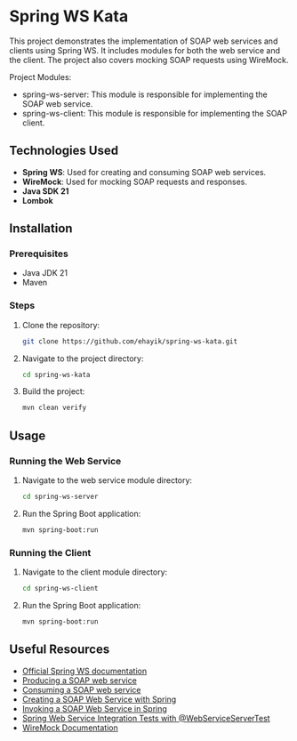 # Spring WS Kata

This project demonstrates the implementation of SOAP web services and clients using Spring WS. 
It includes modules for both the web service and the client. The project also covers mocking SOAP requests using
WireMock.

Project Modules:

- spring-ws-server: This module is responsible for implementing the SOAP web service.
- spring-ws-client: This module is responsible for implementing the SOAP client.

## Technologies Used

- **Spring WS**: Used for creating and consuming SOAP web services.
- **WireMock**: Used for mocking SOAP requests and responses.
- **Java SDK 21**
- **Lombok**

## Installation

### Prerequisites

- Java JDK 21
- Maven

### Steps

1. Clone the repository:
    ```sh
    git clone https://github.com/ehayik/spring-ws-kata.git
    ```
2. Navigate to the project directory:
    ```sh
    cd spring-ws-kata
    ```
3. Build the project:
    ```sh
    mvn clean verify
    ```

## Usage

### Running the Web Service

1. Navigate to the web service module directory:
    ```sh
    cd spring-ws-server
    ```
2. Run the Spring Boot application:
    ```sh
    mvn spring-boot:run
    ```

### Running the Client

1. Navigate to the client module directory:
    ```sh
    cd spring-ws-client
    ```
2. Run the Spring Boot application:
    ```sh
    mvn spring-boot:run
    ```

## Useful Resources

- [Official Spring WS documentation](https://spring.io/projects/spring-ws)
- [Producing a SOAP web service](https://spring.io/guides/gs/producing-web-service)
- [Consuming a SOAP web service](https://spring.io/guides/gs/consuming-web-service)
- [Creating a SOAP Web Service with Spring](https://www.baeldung.com/spring-boot-soap-web-service#contractfirst)
- [Invoking a SOAP Web Service in Spring](https://www.baeldung.com/spring-soap-web-service)
- [Spring Web Service Integration Tests with @WebServiceServerTest](https://www.baeldung.com/spring-webserviceservertest)
- [WireMock Documentation](http://wiremock.org/docs/)